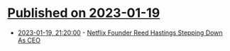# [Published on 2023-01-19](index.md)

* [2023-01-19, 21:20:00](https://slashdot.org/story/23/01/19/2118204/netflix-founder-reed-hastings-stepping-down-as-ceo?utm_source=rss1.0mainlinkanon&utm_medium=feed) - [Netflix Founder Reed Hastings Stepping Down As CEO](https://slashdot.org/story/23/01/19/2118204/netflix-founder-reed-hastings-stepping-down-as-ceo?utm_source=rss1.0mainlinkanon&utm_medium=feed)
